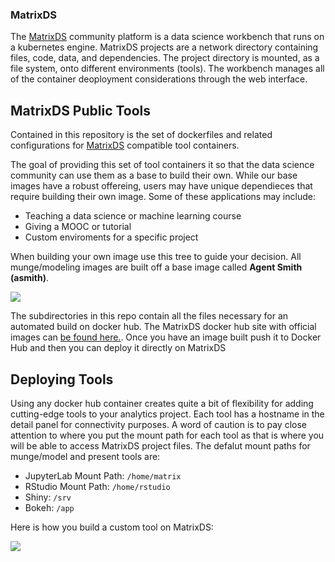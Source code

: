 ### MatrixDS
The [MatrixDS](http://matrixds.com) community platform is a data science workbench that runs on a kubernetes engine. MatrixDS projects are a network directory containing files, code, data, and dependencies. The project directory is mounted, as a file system, onto different environments (tools). The workbench manages all of the container deoployment considerations through the web interface. 

## MatrixDS Public Tools
Contained in this repository is the set of dockerfiles and related configurations for [MatrixDS](http://matrixds.com) compatible tool containers. 

The goal of providing this set of tool containers it so that the data science community can use them as a base to build their own. While our base images have a robust offereing, users may have unique dependieces that require building their own image. Some of these applications may include:

* Teaching a data science or machine learning course
* Giving a MOOC or tutorial
* Custom enviroments for a specific project

When building your own image use this tree to guide your decision. All munge/modeling images are built off a base image called **Agent Smith (asmith)**.

![](/img/tree.png)

The subdirectories in this repo contain all the files necessary for an automated build on docker hub. The MatrixDS docker hub site with official images can [be found here.](https://hub.docker.com/u/matrixds/dashboard/). Once you have an image built push it to Docker Hub and then you can deploy it directly on MatrixDS

## Deploying Tools
Using any docker hub container creates quite a bit of flexibility for adding cutting-edge tools to your analytics project. Each tool has a hostname in the detail panel for connectivity purposes. A word of caution is to pay close attention to where you put the mount path for each tool as that is where you will be able to access MatrixDS project files. The defalut mount paths for munge/model and present tools are:

* JupyterLab Mount Path: `/home/matrix`
* RStudio Mount Path: `/home/rstudio`
* Shiny: `/srv`
* Bokeh: `/app`

Here is how you build a custom tool on MatrixDS:  

![](/img/customTool.gif)
